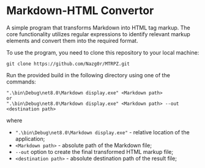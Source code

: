 # Markdown-HTML Convertor

A simple program that transforms Markdown into HTML tag markup. The core functionality utilizes regular expressions to identify relevant markup elements and convert them into the required format.

To use the program, you need to clone this repository to your local machine:
```
git clone https://github.com/Nazg0r/MTRPZ.git
```
Run the provided build in the following directory using one of the commands:
```
".\bin\Debug\net8.0\Markdown display.exe" <Markdown path>
or
".\bin\Debug\net8.0\Markdown display.exe" <Markdown path> --out <destination path>
```
where
- `".\bin\Debug\net8.0\Markdown display.exe"` - relative location of the application;
- `<Markdown path>` - absolute path of the Markdown file;
- `--out` option to create the final transformed HTML markup file;
- `<destination path>` - absolute destination path of the result file;
